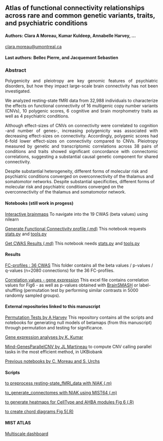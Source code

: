 ## Atlas of functional connectivity relationships across rare and common genetic variants, traits, and psychiatric conditions

#### Authors: Clara A Moreau, Kumar Kuldeep, Annabelle Harvey, ...
clara.moreau@umontreal.ca

#### Last authors: Bellec Pierre, and Jacquemont Sebastien 

### Abstract
<p align="justify"> Polygenicity and pleiotropy are key genomic features of psychiatric disorders, but how they impact large-scale brain connectivity has not been investigated. 
 </p>
<p align="justify"> We analyzed resting-state fMRI data from 32,988 individuals to characterize the effects on functional connectivity of 16 multigenic copy number variants (CNVs), 10 polygenic scores, 6 cognitive and brain morphometry traits as well as 4 psychiatric conditions. 
 </p>
<p align="justify"> Although effect-sizes of CNVs on connectivity were correlated to cognition -and number of genes-, increasing polygenicity was associated with decreasing effect-sizes on connectivity. Accordingly, polygenic scores had 6-fold lower effect-sizes on connectivity compared to CNVs. Pleiotropy measured by genetic and transcriptomic correlations across 38 pairs of conditions and traits showed significant concordance with connectomic correlations, suggesting a substantial causal genetic component for shared connectivity.</p>
<p> Despite substantial heterogeneity, different forms of molecular risk and psychiatric conditions converged on overconnectivity of the thalamus and somatomotor networks.
Despite substantial specificities, different forms of molecular risk and psychiatric conditions converged on the overconnectivity of the thalamus and somatomotor network.  </p>

#### Notebooks (still work in progess)

[Interactive brainmaps](https://claramoreau9.github.io/Braimaps_Github.html) To navigate into the 19 CWAS (beta values) using nilearn</p>
[Generate Functional Connectivity profile (.md)](https://github.com/claramoreau9/NeuropsychiatricCNVs_Connectivity/blob/master/Publication_Generate_FC_alteration_mC.md) This notebook requests [stats.py](https://github.com/claramoreau9/NeuropsychiatricCNVs_Connectivity/blob/master/stats.py) and [tools.py](https://github.com/claramoreau9/NeuropsychiatricCNVs_Connectivity/blob/master/tools.py) </p>
[Get CWAS Results (.md)](https://github.com/claramoreau9/NeuropsychiatricCNVs_Connectivity/blob/master/Publication_Results_FC_alteration_mC_brainmap.md) This notebook needs [stats.py](https://github.com/claramoreau9/NeuropsychiatricCNVs_Connectivity/blob/master/stats.py) and [tools.py](https://github.com/claramoreau9/NeuropsychiatricCNVs_Connectivity/blob/master/tools.py) </p>

#### Results
[FC-profiles : 36 CWAS](https://github.com/claramoreau9/NeuropsychiatricCNVs_Connectivity/tree/master/results_tables) This folder contains all the beta values / p-values / q-values (n=2080 connections) for the 36 FC-profiles.</p>
[Correlation values - gene expression](https://github.com/claramoreau9/NeuropsychiatricCNVs_Connectivity/blob/master/df_CorrPerGene_PvalLabelShuffle_PvalBrainSmash_MIST64_THAL.xlsxs) This excel file contains correlation values for Fig6 - as well as p-values obtained with [BrainSMASH](https://www.sciencedirect.com/science/article/pii/S1053811920305243) or label-shuffling (permutation test by performing similar contrasts in 5000 randomly sampled groups).</p>

#### External repositories linked to this manuscript
[Permutation Tests by A Harvey](https://github.com/harveyaa/cross_cnv_paper_permutations) This repository contains all the scripts and notebooks for generating null models of betamaps (from this manuscript) through permutation and testing for significance.</p>

[Gene expression analyses by K. Kumar](https://github.com/kkumar-iitkgp-livia/GeneExp_and_CNV_FCsignatures)</p>

[Mind-GenesParallelCNV by JL Martineau](https://github.com/MartineauJeanLouis/MIND-GENESPARALLELCNV) to compute CNV calling parallel tasks in the most efficient method, in UKBiobank</p>

[Previous notebooks by C. Moreau and S. Urchs](https://github.com/surchs/Neuropsychiatric_CNV_code_supplement) </p>

#### Scripts
[to preprocess resting-state_fMRI_data with NIAK (.m)](https://github.com/claramoreau9/NeuropsychiatricCNVs_Connectivity/blob/master/to_preprocess_restingstate_fMRI_data.m) </p>
[to_generate_connectomes with NIAK using MIST64 (.m)](https://github.com/claramoreau9/NeuropsychiatricCNVs_Connectivity/blob/master/to_generate_connectomes.m) </p>
[to generate heatmaps for CellType and AHBA modules Fig 6 (.R)](https://github.com/claramoreau9/NeuropsychiatricCNVs_Connectivity/blob/master/Rscript_HeatMap_CellType_and_AHBAmodules.R) </p>
[to create chord diagrams Fig 5(.R)](https://github.com/claramoreau9/NeuropsychiatricCNVs_Connectivity/blob/master/to_create_chord_diag.r) </p>

#### MIST ATLAS 
[Multiscale dashboard](https://simexp.github.io/multiscale_dashboard/index.html)

